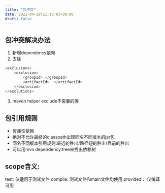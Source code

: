 ```yaml
---
title: "包冲突"
date: 2022-04-19T21:16:03+08:00
draft: false
---
```


## 包冲突解决办法

1. 新增dependency依赖
2. 去除
```javascript
<exclusions>
    <exclusion>
        <groupId> </groupId>
        <artifactId>  </artifactId>
    </exclusion>
</exclutions>
```
3. maven helper exclude不需要的类
## 包引用规则
* 传递性依赖
* 绝对不允许最终的classpath出现同名不同版本的jar包
* 同名不同版本引用规则:最近的胜出/路径短的胜出/靠前的胜出
* 可以用mvn dependency:tree来找出依赖树

## scope含义:
test: 仅适用于测试文件
compile: 测试文件和main文件均使用
provided： 仅编译可用
